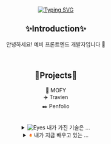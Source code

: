 <div align=center>

  <br>
  
  [![Typing SVG](https://readme-typing-svg.demolab.com?font=Pacifico&size=50&duration=3000&pause=4000&color=F799B0&center=true&random=false&width=570&height=100&lines=Hi+There!+I'm+UDyon+%F0%9F%A4%8D)](https://git.io/typing-svg)


<h2>✨Introduction✨</h2>
<p>안녕하세요! 예비 프론트엔드 개발자입니다 🥰</p>
<br>

<!--
<h2>📖Career📖</h2>
<p>영남대학교 컴퓨터공학과 4학년 재학 중 🧐</p>
<br>

<h2>🔗Links🔗</h2>

<a href="https://www.instagram.com/dyo._.n/">
  <img src="https://img.shields.io/badge/Instagram-E4405F?style=flat-square&logo=Instagram&logoColor=white&link=https://www.instagram.com/hongssup"/>
</a>
-->

<h2>💪Projects💪</h2>
<p>
  👗 MOFY<br>
  ✈️ Travien<br>
  ✒️ Penfolio
</p>

<br>



  <details>
  <summary>
    <img src="https://raw.githubusercontent.com/Tarikul-Islam-Anik/Animated-Fluent-Emojis/master/Emojis/Hand%20gestures/Eyes.png" alt="Eyes" width="2%" /> 내가 가진 기술은 ... 
  </summary>
  <br>
  
  ![js](https://img.shields.io/badge/JavaScript-F7DF1E?style=for-the-badge&logo=JavaScript&logoColor=white)
  ![html](https://img.shields.io/badge/HTML5-E34F26?style=for-the-badge&logo=html5&logoColor=white)
  ![css](https://img.shields.io/badge/CSS-239120?&style=for-the-badge&logo=css3&logoColor=white)
  ![react](https://img.shields.io/badge/React-20232A?style=for-the-badge&logo=react&logoColor=61DAFB)  
  ![java](https://img.shields.io/badge/Java-ED8B00?style=for-the-badge&logo=openjdk&logoColor=white) 
  ![c](https://img.shields.io/badge/C-00599C?style=for-the-badge&logo=c&logoColor=white)
  ![c++](https://img.shields.io/badge/c++-00599C?style=for-the-badge&logo=c%2B%2B&logoColor=white)
  ![python](https://img.shields.io/badge/Python-14354C?style=for-the-badge&logo=python&logoColor=white)
  ![git](https://img.shields.io/badge/git-F05032?style=for-the-badge&logo=git&logoColor=white)

</details>

<details>
  <summary>
    <img src="https://raw.githubusercontent.com/Tarikul-Islam-Anik/tarikul-islam-anik/main/assets/images/Fire.png" alt="Fire" width="2%" /> 내가 지금 배우고 있는 ... 
    </summary>
  <br>
  
  ![spring](https://img.shields.io/badge/Spring-6DB33F?style=for-the-badge&logo=spring&logoColor=white)
  ![mysql](https://img.shields.io/badge/mysql-4479A1?style=for-the-badge&logo=mysql&logoColor=white)
  ![nextjs](https://img.shields.io/badge/nextjs-000000?style=for-the-badge&logo=nextdotjs&logoColor=white)

</details>

  <!--
  <br>

  [![GitHub Streak](https://streak-stats.demolab.com?user=UDyon&theme=rose&border_radius=20&mode=weekly&exclude_days=Sun&card_width=700)](https://git.io/streak-stats)

-->




<!--
  ## 🌟 Skills

### Flutter
- Flutter를 사용하여 크로스플랫폼 애플리케이션 프로토타입을 개발해 본 경험이 있습니다.
- Provider를 통해 상태 관리를 한 경험이 있습니다.
- 재학생들을 대상으로 Flutter 애플리케이션 개발 교육을 진행한 경험이 있습니다.

### HTML, CSS, JavaScript
- HTML, CSS, JavaScript를 사용하여 웹 프론트엔드 개발을 진행한 경험이 있습니다.
- 학과 동아리 회원을 대상으로 HTML, CSS, JavaScript 교육을 진행한 경험이 있습니다.
- 개발 문서를 읽고 원하는 기능을 구현할 수 있습니다.

### ReactJS
- React Framework를 사용하여 웹 프론트엔드 개발을 진행한 경험이 있습니다.
- 다양한 라이브러리를 사용하여 적절한 기능을 구현하고 애니메이션을 적용할 수 있습니다.

### Python
- Python으로 기본적인 알고리즘 문제를 해결할 수 있습니다.
- 신입생을 대상으로 Python 문법 교육을 진행한 경험이 있습니다.

### Git
- Git을 활용한 소스코드 버전 관리 및 협업 경험이 있습니다.
- Github를 사용하여 프로젝트 문서 관리 경험이 있습니다.

---

## 📝 Personal & Team Projects

| 프로젝트 이름 | 설명 | 태그 |
| ------------- | ---- | ---- |
| **Soa Tattoo - landing page** | 타투 관련 웹사이트 | 팀프로젝트 |
| **Colorehu - 색의 색맹 보호 웹 (미완)** | 색맹 보호 관련 웹사이트 | 팀프로젝트 |

---

## 🏅 Activities

| 활동 이름 | 설명 | Type |
| --------- | ---- | ---- |
| **SSOS 멘토링 활동** | 멘토링 프로젝트 | 동아리 |
| **WEB+AI 실무 프로젝트** | 실무 관련 외부 교육 | 외부 교육 |



</div>

-->


<!--
**UDyon/UDyon** is a ✨ _special_ ✨ repository because its `README.md` (this file) appears on your GitHub profile.

Here are some ideas to get you started:

- 🔭 I’m currently working on ...
- 🌱 I’m currently learning ...
- 👯 I’m looking to collaborate on ...
- 🤔 I’m looking for help with ...
- 💬 Ask me about ...
- 📫 How to reach me: ...
- 😄 Pronouns: ...
- ⚡ Fun fact: ...
-->
